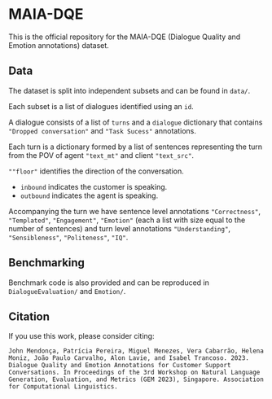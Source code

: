 # MAIA-DQE

This is the official repository for the MAIA-DQE (Dialogue Quality and Emotion annotations) dataset. 


## Data

The dataset is split into independent subsets and can be found in `data/`. 

Each subset is a list of dialogues identified using an `id`.

A dialogue consists of a list of `turns` and a `dialogue` dictionary that contains `"Dropped conversation"` and `"Task Sucess"` annotations.

Each turn is a dictionary formed by a list of sentences representing the turn from the POV of agent `"text_mt"` and client `"text_src"`.

`""floor"` identifies the direction of the conversation.
* `inbound` indicates the customer is speaking.
* `outbound` indicates the agent is speaking.

Accompanying the turn we have sentence level annotations `"Correctness"`, `"Templated"`, `"Engagement"`, `"Emotion"` (each a list with size equal to the number of sentences) and turn level annotations `"Understanding"`, `"Sensibleness"`, `"Politeness"`, `"IQ"`.

## Benchmarking

Benchmark code is also provided and can be reproduced in `DialogueEvaluation/` and `Emotion/`.

## Citation

If you use this work, please consider citing:

~~~
John Mendonça, Patrícia Pereira, Miguel Menezes, Vera Cabarrão, Helena Moniz, João Paulo Carvalho, Alon Lavie, and Isabel Trancoso. 2023. Dialogue Quality and Emotion Annotations for Customer Support Conversations. In Proceedings of the 3rd Workshop on Natural Language Generation, Evaluation, and Metrics (GEM 2023), Singapore. Association for Computational Linguistics.
~~~